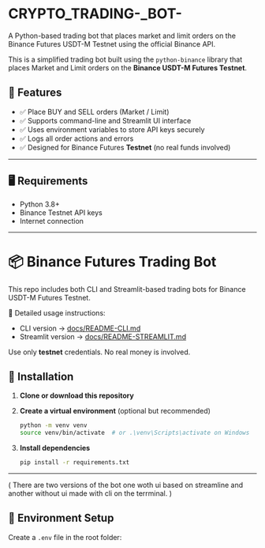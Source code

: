 # CRYPTO_TRADING-_BOT-
A Python-based trading bot that places market and limit orders on the Binance Futures USDT-M Testnet using the official Binance API.

This is a simplified trading bot built using the `python-binance` library that places Market and Limit orders on the **Binance USDT-M Futures Testnet**.

## 🔧 Features

- ✅ Place BUY and SELL orders (Market / Limit)
- ✅ Supports command-line and Streamlit UI interface
- ✅ Uses environment variables to store API keys securely
- ✅ Logs all order actions and errors
- ✅ Designed for Binance Futures **Testnet** (no real funds involved)

---

## 🖥️ Requirements

- Python 3.8+
- Binance Testnet API keys
- Internet connection

---

# 📦 Binance Futures Trading Bot

This repo includes both CLI and Streamlit-based trading bots for Binance USDT-M Futures Testnet.

📂 Detailed usage instructions:
- CLI version → [docs/README-CLI.md](docs/README-CLI.md)
- Streamlit version → [docs/README-STREAMLIT.md](docs/README-STREAMLIT.md)

Use only **testnet** credentials. No real money is involved.


## 📁 Installation

1. **Clone or download this repository**
2. **Create a virtual environment** (optional but recommended)
    ```bash
    python -m venv venv
    source venv/bin/activate  # or .\venv\Scripts\activate on Windows
    ```

3. **Install dependencies**
    ```bash
    pip install -r requirements.txt
    ```

---
( There are two versions of the bot one woth ui based on streamline and another without ui made with cli on the terrminal. )
## 🔑 Environment Setup

Create a `.env` file in the root folder:

